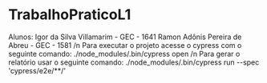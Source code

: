 # TrabalhoPraticoL1

Alunos: Igor da Silva Villamarim - GEC - 1641    Ramon Adônis Pereira de Abreu - GEC - 1581 /n
Para executar o projeto acesse o cypress com o seguinte comando: ./node_modules/.bin/cypress open /n
Para gerar o relatório usar o seguinte comando: ./node_modules/.bin/cypress run --spec 'cypress/e2e/**/'

